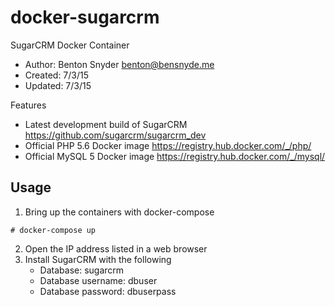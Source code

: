 # docker-sugarcrm
SugarCRM Docker Container

* Author: Benton Snyder <benton@bensnyde.me>
* Created: 7/3/15
* Updated: 7/3/15

Features
* Latest development build of SugarCRM <https://github.com/sugarcrm/sugarcrm_dev>
* Official PHP 5.6 Docker image <https://registry.hub.docker.com/_/php/>
* Official MySQL 5 Docker image <https://registry.hub.docker.com/_/mysql/>

## Usage
1. Bring up the containers with docker-compose
```
# docker-compose up
```
2. Open the IP address listed in a web browser
3. Install SugarCRM with the following
    * Database: sugarcrm
    * Database username: dbuser
    * Database password: dbuserpass
